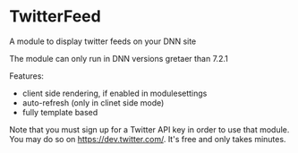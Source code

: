 TwitterFeed
===========

A module to display twitter feeds on your DNN site

The module can only run in DNN versions gretaer than 7.2.1

Features:
- client side rendering, if enabled in modulesettings
- auto-refresh (only in clinet side mode)
- fully template based


Note that you must sign up for a Twitter API key in order to use that module. You may do so on https://dev.twitter.com/. It's free and only takes minutes.
